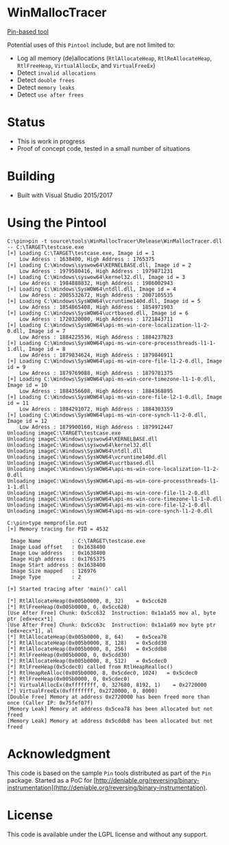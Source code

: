 WinMallocTracer
===============

[Pin-based tool](https://software.intel.com/en-us/articles/pin-a-dynamic-binary-instrumentation-tool)

Potential uses of this `Pintool` include, but are not limited to:
* Log all memory (de)allocations (`RtlAllocateHeap`, `RtlReAllocateHeap`, `RtlFreeHeap`, `VirtualAllocEx`, and `VirtualFreeEx`)
* Detect `invalid allocations`
* Detect `double frees`
* Detect `memory leaks`
* Detect `use after frees`

Status
======

* This is work in progress
* Proof of concept code, tested in a small number of situations

Building
========

* Built with Visual Studio 2015/2017


Using the Pintool
=================

```
C:\pin>pin -t source\tools\WinMallocTracer\Release\WinMallocTracer.dll -- C:\TARGET\testcase.exe
[+] Loading C:\TARGET\testcase.exe, Image id = 1
    Low Adress : 1638400, High Address : 1765375
[+] Loading C:\Windows\syswow64\KERNELBASE.dll, Image id = 2
    Low Adress : 1979580416, High Address : 1979871231
[+] Loading C:\Windows\syswow64\kernel32.dll, Image id = 3
    Low Adress : 1984888832, High Address : 1986002943
[+] Loading C:\Windows\SysWOW64\ntdll.dll, Image id = 4
    Low Adress : 2005532672, High Address : 2007105535
[+] Loading C:\Windows\SysWOW64\vcruntime140d.dll, Image id = 5
    Low Adress : 1854865408, High Address : 1854971903
[+] Loading C:\Windows\SysWOW64\ucrtbased.dll, Image id = 6
    Low Adress : 1720320000, High Address : 1721843711
[+] Loading C:\Windows\SysWOW64\api-ms-win-core-localization-l1-2-0.dll, Image id = 7
    Low Adress : 1884225536, High Address : 1884237823
[+] Loading C:\Windows\SysWOW64\api-ms-win-core-processthreads-l1-1-1.dll, Image id = 8
    Low Adress : 1879834624, High Address : 1879846911
[+] Loading C:\Windows\SysWOW64\api-ms-win-core-file-l1-2-0.dll, Image id = 9
    Low Adress : 1879769088, High Address : 1879781375
[+] Loading C:\Windows\SysWOW64\api-ms-win-core-timezone-l1-1-0.dll, Image id = 10
    Low Adress : 1884356608, High Address : 1884368895
[+] Loading C:\Windows\SysWOW64\api-ms-win-core-file-l2-1-0.dll, Image id = 11
    Low Adress : 1884291072, High Address : 1884303359
[+] Loading C:\Windows\SysWOW64\api-ms-win-core-synch-l1-2-0.dll, Image id = 12
    Low Adress : 1879900160, High Address : 1879912447
Unloading imageC:\TARGET\testcase.exe
Unloading imageC:\Windows\syswow64\KERNELBASE.dll
Unloading imageC:\Windows\syswow64\kernel32.dll
Unloading imageC:\Windows\SysWOW64\ntdll.dll
Unloading imageC:\Windows\SysWOW64\vcruntime140d.dll
Unloading imageC:\Windows\SysWOW64\ucrtbased.dll
Unloading imageC:\Windows\SysWOW64\api-ms-win-core-localization-l1-2-0.dll
Unloading imageC:\Windows\SysWOW64\api-ms-win-core-processthreads-l1-1-1.dll
Unloading imageC:\Windows\SysWOW64\api-ms-win-core-file-l1-2-0.dll
Unloading imageC:\Windows\SysWOW64\api-ms-win-core-timezone-l1-1-0.dll
Unloading imageC:\Windows\SysWOW64\api-ms-win-core-file-l2-1-0.dll
Unloading imageC:\Windows\SysWOW64\api-ms-win-core-synch-l1-2-0.dll

C:\pin>type memprofile.out
[+] Memory tracing for PID = 4532

 Image Name          : C:\TARGET\testcase.exe
 Image Load offset   : 0x1638400
 Image Low address   : 0x1638400
 Image High address  : 0x1765375
 Image Start address : 0x1638400
 Image Size mapped   : 126976
 Image Type          : 2

[+] Started tracing after 'main()' call

[*] RtlAllocateHeap(0x005b0000, 8, 32)    = 0x5cc628
[*] RtlFreeHeap(0x005b0000, 0, 0x5cc628)
[Use After Free] Chunk: 0x5cc632  Instruction: 0x1a1a55 mov al, byte ptr [edx+ecx*1]
[Use After Free] Chunk: 0x5cc63c  Instruction: 0x1a1a69 mov byte ptr [edx+ecx*1], al
[*] RtlAllocateHeap(0x005b0000, 8, 64)    = 0x5cea78
[*] RtlAllocateHeap(0x005b0000, 8, 128)   = 0x5cdd30
[*] RtlAllocateHeap(0x005b0000, 8, 256)   = 0x5cddb8
[*] RtlFreeHeap(0x005b0000, 0, 0x5cdd30)
[*] RtlAllocateHeap(0x005b0000, 8, 512)   = 0x5cdec0
[*] RtlFreeHeap(0x5cdec0) called from RtlHeapRealloc()
[*] RtlHeapReAlloc(0x005b0000, 8, 0x5cdec0, 1024)   = 0x5cdec0
[*] RtlFreeHeap(0x005b0000, 0, 0x5cdec0)
[*] VirtualAllocEx(0xffffffff, 0, 327680, 8192, 1)    = 0x2720000
[*] VirtualFreeEx(0xffffffff, 0x2720000, 0, 8000)
[Double Free] Memory at address 0x2720000 has been freed more than once (Caller IP: 0x75fef07f)
[Memory Leak] Memory at address 0x5cea78 has been allocated but not freed
[Memory Leak] Memory at address 0x5cddb8 has been allocated but not freed
```

Acknowledgment
==============

This code is based on the sample `Pin` tools distributed as part of the `Pin` package.
Started as a PoC for [http://deniable.org/reversing/binary-instrumentation](http://deniable.org/reversing/binary-instrumentation).

License
=======

This code is available under the LGPL license and without any support.
